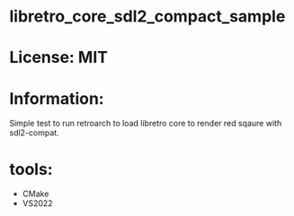 # libretro_core_sdl2_compact_sample

# License: MIT

# Information:
  Simple test to run retroarch to load libretro core to render red sqaure with sdl2-compat. 

# tools:
- CMake
- VS2022